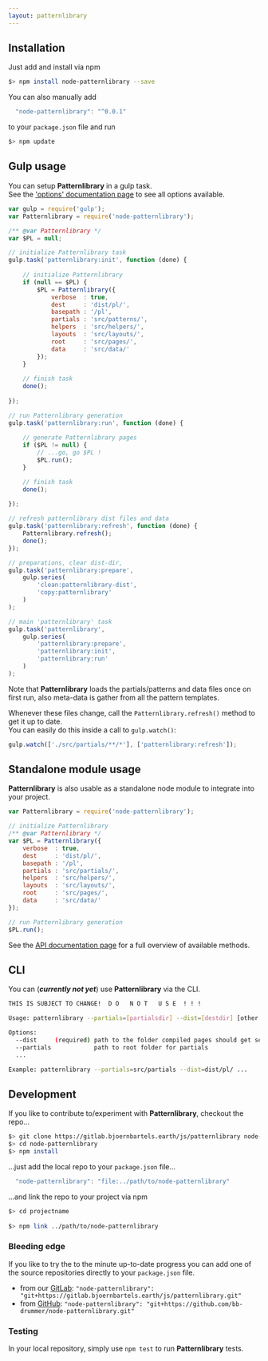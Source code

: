 ```yaml
---
layout: patternlibrary
---
```


## Installation


Just add and install via npm

```bash
$> npm install node-patternlibrary --save
```

You can also manually add 
```js
  "node-patternlibrary": "^0.0.1"
```
to your `package.json` file and run 
```js
$> npm update
```


## Gulp usage

You can setup **Patternlibrary** in a gulp task.    
See the ['options' documentation page](options_docs.md) to see all options available.

```js
var gulp = require('gulp');
var Patternlibrary = require('node-patternlibrary');

/** @var Patternlibrary */
var $PL = null;

// initialize Patternlibrary task
gulp.task('patternlibrary:init', function (done) {
    
    // initialize Patternlibrary
    if (null == $PL) {
        $PL = Patternlibrary({
            verbose  : true,
            dest     : 'dist/pl/',
            basepath : '/pl',
            partials : 'src/patterns/',
            helpers  : 'src/helpers/',
            layouts  : 'src/layouts/',
            root     : 'src/pages/',
            data     : 'src/data/'
        });
    }
    
    // finish task
    done();
    
});

// run Patternlibrary generation
gulp.task('patternlibrary:run', function (done) {
    
    // generate Patternlibrary pages
    if ($PL != null) {
        // ...go, go $PL ! 
        $PL.run();
    }

    // finish task
    done();
    
});

// refresh patternlibrary dist files and data
gulp.task('patternlibrary:refresh', function (done) {
    Patternlibrary.refresh();
    done();
});

// preparations, clear dist-dir, 
gulp.task('patternlibrary:prepare',
    gulp.series(
        'clean:patternlibrary-dist',
        'copy:patternlibrary'
    )
);

// main 'patternlibrary' task
gulp.task('patternlibrary',
    gulp.series(
        'patternlibrary:prepare',
        'patternlibrary:init',
        'patternlibrary:run'
    )
);
```

Note that **Patternlibrary** loads the partials/patterns and data files once on first run, 
also meta-data is gather from all the pattern templates.

Whenever these files change, call the `Patternlibrary.refresh()` method to get it up to date.    
You can easily do this inside a call to `gulp.watch()`:

```js
gulp.watch(['./src/partials/**/*'], ['patternlibrary:refresh']);
```


## Standalone module usage

**Patternlibrary** is also usable as a standalone node module to integrate into your project. 

```js
var Patternlibrary = require('node-patternlibrary');

// initialize Patternlibrary
/** @var Patternlibrary */
var $PL = Patternlibrary({
    verbose  : true,
    dest     : 'dist/pl/',
    basepath : '/pl',
    partials : 'src/partials/',
    helpers  : 'src/helpers/',
    layouts  : 'src/layouts/',
    root     : 'src/pages/',
    data     : 'src/data/'
});

// run Patternlibrary generation
$PL.run();    
```

See the [API documentation page](api_docs.md) for a full overview of available methods.



## CLI

You can (_**currently not yet**_) use **Patternlibrary** via the CLI.

```bash
THIS IS SUBJECT TO CHANGE!  D O   N O T   U S E  ! ! !

Usage: patternlibrary --partials=[partialsdir] --dist=[destdir] [other options...]

Options:
  --dist     (required) path to the folder compiled pages should get sent to
  --partials            path to root folder for partials
  ...

Example: patternlibrary --partials=src/partials --dist=dist/pl/ ...
```




## Development

If you like to contribute to/experiment with **Patternlibrary**, checkout the repo...
```bash
$> git clone https://gitlab.bjoernbartels.earth/js/patternlibrary node-patternlibrary
$> cd node-patternlibrary
$> npm install
```

...just add the local repo to your `package.json` file...
```js
  "node-patternlibrary": "file:../path/to/node-patternlibrary"
```

...and link the repo to your project via npm
```bash
$> cd projectname
    
$> npm link ../path/to/node-patternlibrary 
```

### Bleeding edge

If you like to try the to the minute up-to-date progress you can add one of the source repositories directly to your `package.json` file.

-  from our [GitLab](https://gitlab.bjoernbartels.earth/js/patternlibrary):
   `"node-patternlibrary": "git+https://gitlab.bjoernbartels.earth/js/patternlibrary.git"`
-  from [GitHub](https://github.com/bb-drummer/node-patternlibrary):
   `"node-patternlibrary": "git+https://github.com/bb-drummer/node-patternlibrary.git"`


### Testing

In your local repository, simply use `npm test` to run **Patternlibrary** tests.
